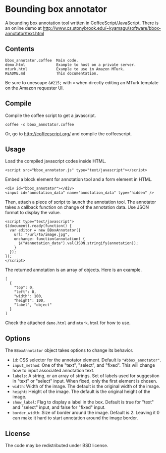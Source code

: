 Bounding box annotator
======================

A bounding box annotation tool written in CoffeeScript/JavaScript.
There is an online demo at
http://www.cs.stonybrook.edu/~kyamagu/software/bbox-annotator/text.html

Contents
--------

    bbox_annotator.coffee  Main code.
    demo.html              Example to host on a private server.
    mturk.html             Example to use in Amazon MTurk.
    README.md              This documentation.

Be sure to unescape `&#215;` with `×` when directly editing an MTurk template on
the Amazon requester UI.

Compile
-------

Compile the coffee script to get a javascript.

    coffee -c bbox_annotator.coffee

Or, go to http://coffeescript.org/ and compile the coffeescript.

Usage
-----

Load the compiled javascript codes inside HTML.

    <script src="bbox_annotator.js" type="text/javascript"></script>

Embed a block element for annotation tool and a form element in HTML.

    <div id="bbox_annotator"></div>
    <input id="annotation_data" name="annotation_data" type="hidden" />

Then, attach a piece of script to launch the annotation tool. The annotator
takes a callback function on change of the annotation data. Use JSON format to
display the value.

    <script type="text/javascript">
    $(document).ready(function() {
      var editor = new BBoxAnnotator({
        url: "/url/to/image.jpg",
        onchange: function(annotation) {
          $("#annotation_data").val(JSON.stringify(annotation));
        }
      });
    });
    </script>

The returned annotation is an array of objects. Here is an example.

    [
      {
        "top": 0,
        "left": 0,
        "width": 100,
        "height": 100,
        "label", "object"
      }
    ]

Check the attached `demo.html` and `mturk.html` for how to use.

Options
-------

The `BBoxAnnotator` object takes options to change its behavior.

 * `id`: CSS selector for the annotator element. Default is `"#bbox_annotator"`.
 * `input_method`: One of the "text", "select", and "fixed". This will change
                   how to input associated annotation text.
 * `labels`: A string, or an array of strings. Set of labels used for suggestion
             in "text" or "select" input. When fixed, only the first element is chosen.
 * `width`: Width of the image. The default is the original width of the image.
 * `height`: Height of the image. The default is the original height of the
             image.
 * `show_label`: Flag to display a label in the box. Default is true for "text"
                 and "select" input, and false for "fixed" input.
 * `border_width`: Size of border around the image. Default is 2. Leaving it 0
                   can make it hard to start annotation around the image border.

License
-------

The code may be redistributed under BSD license.
